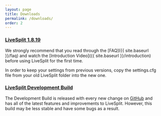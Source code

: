 ```yaml
---
layout: page
title: Downloads
permalink: /downloads/
order: 2
---
```

### [LiveSplit 1.8.19](https://github.com/LiveSplit/LiveSplit/releases/download/1.8.19/LiveSplit_1.8.19.zip)

<div id="download-count"></div>

We strongly recommend that you read through the [FAQ]({{ site.baseurl }}/faq) and watch the [Introduction Video]({{ site.baseurl }}/introduction) before using LiveSplit for the first time.

In order to keep your settings from previous versions, copy the settings.cfg file from your old LiveSplit folder into the new one.  

### [LiveSplit Development Build](https://raw.githubusercontent.com/LiveSplit/LiveSplit.github.io/artifacts/LiveSplitDevBuild.zip)

The Development Build is released with every new change on [GitHub](https://github.com/LiveSplit/LiveSplit) and has all of the latest features and improvements to LiveSplit.
However, this build may be less stable and have some bugs as a result.

<script>{% include download-count.js %}</script>
